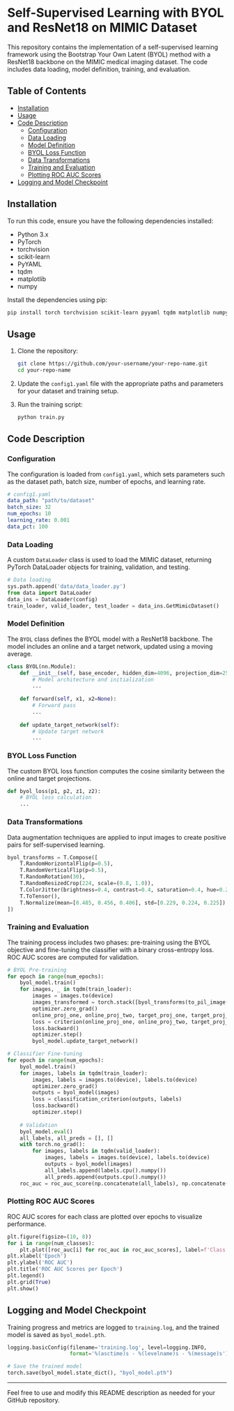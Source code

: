 # Self-Supervised Learning with BYOL and ResNet18 on MIMIC Dataset

This repository contains the implementation of a self-supervised learning framework using the Bootstrap Your Own Latent (BYOL) method with a ResNet18 backbone on the MIMIC medical imaging dataset. The code includes data loading, model definition, training, and evaluation.

## Table of Contents
- [Installation](#installation)
- [Usage](#usage)
- [Code Description](#code-description)
  - [Configuration](#configuration)
  - [Data Loading](#data-loading)
  - [Model Definition](#model-definition)
  - [BYOL Loss Function](#byol-loss-function)
  - [Data Transformations](#data-transformations)
  - [Training and Evaluation](#training-and-evaluation)
  - [Plotting ROC AUC Scores](#plotting-roc-auc-scores)
- [Logging and Model Checkpoint](#logging-and-model-checkpoint)

## Installation

To run this code, ensure you have the following dependencies installed:

- Python 3.x
- PyTorch
- torchvision
- scikit-learn
- PyYAML
- tqdm
- matplotlib
- numpy

Install the dependencies using pip:

```bash
pip install torch torchvision scikit-learn pyyaml tqdm matplotlib numpy
```

## Usage

1. Clone the repository:
   ```bash
   git clone https://github.com/your-username/your-repo-name.git
   cd your-repo-name
   ```

2. Update the `config1.yaml` file with the appropriate paths and parameters for your dataset and training setup.

3. Run the training script:
   ```bash
   python train.py
   ```

## Code Description

### Configuration

The configuration is loaded from `config1.yaml`, which sets parameters such as the dataset path, batch size, number of epochs, and learning rate.

```yaml
# config1.yaml
data_path: "path/to/dataset"
batch_size: 32
num_epochs: 10
learning_rate: 0.001
data_pct: 100
```

### Data Loading

A custom `DataLoader` class is used to load the MIMIC dataset, returning PyTorch DataLoader objects for training, validation, and testing.

```python
# Data loading
sys.path.append('data/data_loader.py')
from data import DataLoader
data_ins = DataLoader(config)
train_loader, valid_loader, test_loader = data_ins.GetMimicDataset()
```

### Model Definition

The `BYOL` class defines the BYOL model with a ResNet18 backbone. The model includes an online and a target network, updated using a moving average.

```python
class BYOL(nn.Module):
    def __init__(self, base_encoder, hidden_dim=4096, projection_dim=256, num_classes=15, moving_average_decay=0.99):
        # Model architecture and initialization
        ...
        
    def forward(self, x1, x2=None):
        # Forward pass
        ...
        
    def update_target_network(self):
        # Update target network
        ...
```

### BYOL Loss Function

The custom BYOL loss function computes the cosine similarity between the online and target projections.

```python
def byol_loss(p1, p2, z1, z2):
    # BYOL loss calculation
    ...
```

### Data Transformations

Data augmentation techniques are applied to input images to create positive pairs for self-supervised learning.

```python
byol_transforms = T.Compose([
    T.RandomHorizontalFlip(p=0.5),
    T.RandomVerticalFlip(p=0.5),
    T.RandomRotation(30),
    T.RandomResizedCrop(224, scale=(0.8, 1.0)),
    T.ColorJitter(brightness=0.4, contrast=0.4, saturation=0.4, hue=0.2),
    T.ToTensor(),
    T.Normalize(mean=[0.485, 0.456, 0.406], std=[0.229, 0.224, 0.225])
])
```

### Training and Evaluation

The training process includes two phases: pre-training using the BYOL objective and fine-tuning the classifier with a binary cross-entropy loss. ROC AUC scores are computed for validation.

```python
# BYOL Pre-training
for epoch in range(num_epochs):
    byol_model.train()
    for images, _ in tqdm(train_loader):
        images = images.to(device)
        images_transformed = torch.stack([byol_transforms(to_pil_image(img.cpu())) for img in images]).to(device)
        optimizer.zero_grad()
        online_proj_one, online_proj_two, target_proj_one, target_proj_two = byol_model(images, images_transformed)
        loss = criterion(online_proj_one, online_proj_two, target_proj_one, target_proj_two)
        loss.backward()
        optimizer.step()
        byol_model.update_target_network()

# Classifier Fine-tuning
for epoch in range(num_epochs):
    byol_model.train()
    for images, labels in tqdm(train_loader):
        images, labels = images.to(device), labels.to(device)
        optimizer.zero_grad()
        outputs = byol_model(images)
        loss = classification_criterion(outputs, labels)
        loss.backward()
        optimizer.step()
    
    # Validation
    byol_model.eval()
    all_labels, all_preds = [], []
    with torch.no_grad():
        for images, labels in tqdm(valid_loader):
            images, labels = images.to(device), labels.to(device)
            outputs = byol_model(images)
            all_labels.append(labels.cpu().numpy())
            all_preds.append(outputs.cpu().numpy())
    roc_auc = roc_auc_score(np.concatenate(all_labels), np.concatenate(all_preds), average=None)
```

### Plotting ROC AUC Scores

ROC AUC scores for each class are plotted over epochs to visualize performance.

```python
plt.figure(figsize=(10, 8))
for i in range(num_classes):
    plt.plot([roc_auc[i] for roc_auc in roc_auc_scores], label=f'Class {i}')
plt.xlabel('Epoch')
plt.ylabel('ROC AUC')
plt.title('ROC AUC Scores per Epoch')
plt.legend()
plt.grid(True)
plt.show()
```

## Logging and Model Checkpoint

Training progress and metrics are logged to `training.log`, and the trained model is saved as `byol_model.pth`.

```python
logging.basicConfig(filename='training.log', level=logging.INFO, 
                    format='%(asctime)s - %(levelname)s - %(message)s')

# Save the trained model
torch.save(byol_model.state_dict(), "byol_model.pth")
```

---

Feel free to use and modify this README description as needed for your GitHub repository.
